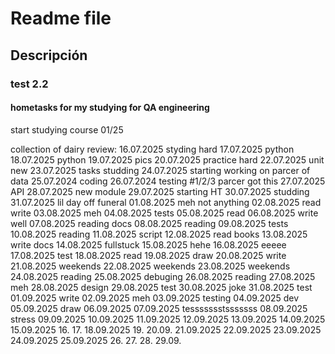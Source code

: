 # Readme file
## Descripción 
### test 2.2

#### hometasks for my studying for QA engineering 
start studying course 01/25

collection of dairy review:
16.07.2025 styding hard
17.07.2025 python
18.07.2025 python
19.07.2025 pics
20.07.2025 practice hard
22.07.2025 unit new
23.07.2025 tasks studding 
24.07.2025 starting working on parcer of data
25.07.2024 coding
26.07.2024 testing #1/2/3 parcer got this
27.07.2025 API
28.07.2025 new module
29.07.2025 starting HT
30.07.2025 studding 
31.07.2025 lil day off funeral
01.08.2025 meh not anything 
02.08.2025 read write
03.08.2025 meh
04.08.2025 tests
05.08.2025 read
06.08.2025 write well
07.08.2025 reading docs 
08.08.2025 reading
09.08.2025 tests
10.08.2025 reading
11.08.2025 script
12.08.2025 read books
13.08.2025 write docs
14.08.2025 fullstuck 
15.08.2025 hehe
16.08.2025 eeeee
17.08.2025 test
18.08.2025 read
19.08.2025 draw
20.08.2025 write
21.08.2025 weekends
22.08.2025 weekends
23.08.2025 weekends
24.08.2025 reading
25.08.2025 debuging
26.08.2025 reading
27.08.2025 meh
28.08.2025 design 
29.08.2025 test
30.08.2025 joke
31.08.2025 test
01.09.2025 write
02.09.2025 meh
03.09.2025 testing
04.09.2025 dev
05.09.2025 draw
06.09.2025
07.09.2025 tessssssstsssssss
08.09.2025 stress
09.09.2025
10.09.2025
11.09.2025
12.09.2025
13.09.2025
14.09.2025
15.09.2025
16.
17.
18.09.2025
19.
20.09.
21.09.2025
22.09.2025
23.09.2025
24.09.2025
25.09.2025
26.
27.
28.
29.09.